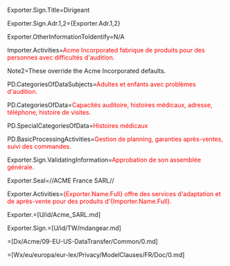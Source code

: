 Exporter.Sign.Title=Dirigeant

Exporter.Sign.Adr.1,2={Exporter.Adr.1,2}

Exporter.OtherInformationToIdentify=N/A

Importer.Activities=<font color="red">Acme Incorporated fabrique de produits pour des personnes avec difficultés d'audition.</font>

Note2=These override the Acme Incorporated defaults. 

PD.CategoriesOfDataSubjects=<font color="red">Adultes et enfants avec problèmes d'audition.</font>

PD.CategoriesOfData=<font color="red">Capacités auditoire, histoires médicaux, adresse, téléphone, histoire de visites.</font>

PD.SpecialCategoriesOfData=<font color="red">Histoires médicaux</font>

PD.BasicProcessingActivities=<font color="red">Gestion de planning, garanties après-ventes, suivi des commandes.</font>

Exporter.Sign.ValidatingInformation=<font color="red">Approbation de son assemblée générale.</font>

Exporter.Seal=//ACME France SARL//

Exporter.Activities=<font color="red">{Exporter.Name.Full} offre des services d'adaptation et de après-vente pour des produits d'{Importer.Name.Full}.</font>

Exporter.=[U/id/Acme_SARL.md]

Exporter.Sign.=[U/id/TW/mdangear.md]

=[Dx/Acme/09-EU-US-DataTransfer/Common/0.md]

=[Wx/eu/europa/eur-lex/Privacy/ModelClauses/FR/Doc/0.md]
